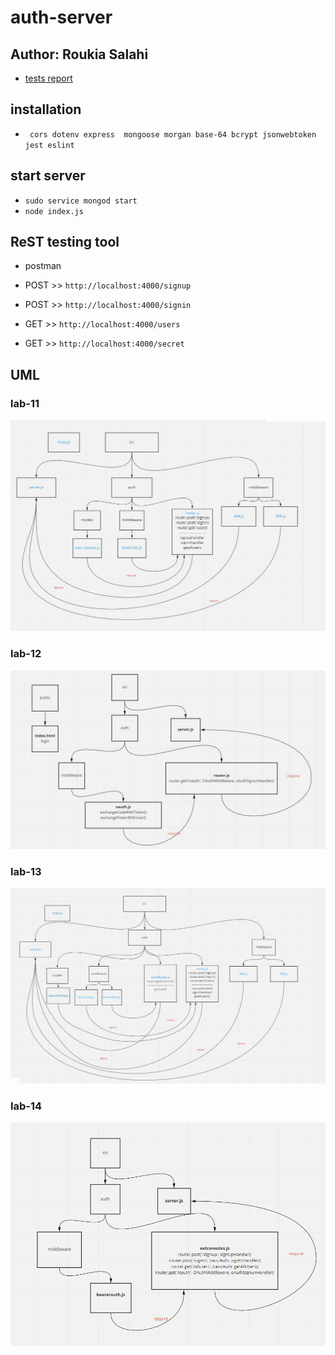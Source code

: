 # auth-server

## Author: Roukia Salahi

- [tests report](https://github.com/roukia-401-advanced-javascript/auth-server/actions)


## installation 

- ` cors dotenv express  mongoose morgan base-64 bcrypt jsonwebtoken jest eslint`

## start server 

- `sudo service mongod start`
- `node index.js`


## ReST testing tool

- postman 

- POST >> `http://localhost:4000/signup`

- POST >> `http://localhost:4000/signin`

- GET >> `http://localhost:4000/users`

- GET >> `http://localhost:4000/secret`

## UML

### lab-11

![UML](/assets/lab11-uml.JPG)

### lab-12

![UML](/assets/lab12-uml.JPG)

### lab-13

![UML](/assets/lab13-uml.JPG)

### lab-14

![UML](/assets/lab14-uml.JPG)


